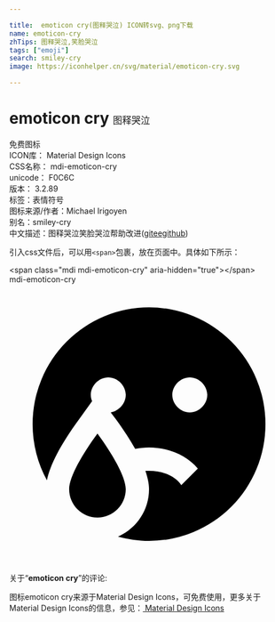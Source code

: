 ```yaml
---

title:  emoticon cry(图释哭泣) ICON转svg、png下载
name: emoticon-cry
zhTips: 图释哭泣,笑脸哭泣
tags: ["emoji"]
search: smiley-cry
image: https://iconhelper.cn/svg/material/emoticon-cry.svg

---
```


# emoticon cry  <small style="font-size: 60%;font-weight: 100">图释哭泣</small>


<div class="detail-page">
<p>
<span><span class="badge-success badge">免费图标</span> </span>
<br/>
<span>
ICON库：
<span class="badge-secondary badge">Material Design Icons</span> 
</span>
<br/>
<span>
CSS名称：
<span class="badge-secondary badge">mdi-emoticon-cry</span> 
</span>
<br/>
<span>
unicode：
<span class="badge-secondary badge">F0C6C</span> 
<copy-btn content='F0C6C' btn-title=""></copy-btn>
<copy-btn :content='String.fromCodePoint(parseInt("F0C6C", 16))' btn-title="复制U"></copy-btn>
</span>
<br/>
<span>
版本：
<span class="badge-secondary badge">3.2.89</span> 
</span><br/><span>标签：<span class="badge-light badge"><router-link to="/tags/emoji.html">表情符号</router-link></span></span>
<br/>
<span>图标来源/作者：<span class="badge-light badge">Michael Irigoyen</span></span> 
<br/>
<span>别名：<span class="badge-light badge">smiley-cry</span></span><br/><span class="zh-detail">中文描述：<span class="badge-primary badge">图释哭泣</span><span class="badge-primary badge">笑脸哭泣</span><span class="help-link"><span>帮助改进</span>(<a href="https://gitee.com/liuwave/icon-helper/edit/master/json/material/emoticon-cry.json" target="_blank" rel="noopener noreferrer">gitee</a><a href="https://github.com/liuwave/icon-helper/edit/master/json/material/emoticon-cry.json" target="_blank" rel="noopener noreferrer">github</a></span>)</span><br/>
</p>
</div>
<div class="alert alert-dark">
  <i class="mdi mdi-emoticon-cry mdi-48px"></i>
  <i class="mdi mdi-emoticon-cry mdi-36px"></i>
  <i class="mdi mdi-emoticon-cry mdi-24px"></i>
  <i class="mdi mdi-emoticon-cry mdi-18px"></i>
</div>
<div>
  <p>引入css文件后，可以用<code>&lt;span&gt;</code>包裹，放在页面中。具体如下所示：    
  </p>
  <div class="alert alert-primary" style="font-size: 14px">
    &lt;span class="mdi mdi-emoticon-cry" aria-hidden="true"&gt;&lt;/span&gt;
    <copy-btn content='<span class="mdi mdi-emoticon-cry" aria-hidden="true"></span>'></copy-btn>
  </div>
  <div class="alert alert-secondary">
    <i class="mdi mdi-emoticon-cry"
    style="font-size: 24px"
    aria-hidden="true"></i> mdi-emoticon-cry
    <copy-btn content="mdi-emoticon-cry" btn-title="复制图标名称"></copy-btn>
  </div>
</div>
<div id="svg" class="svg-wrap">
<svg xmlns="http://www.w3.org/2000/svg" viewBox="0 0 24 24"><path d="M5.14,17.57C5.14,16.5 6.32,14.5 7.57,12.81C8.82,14.5 10,16.5 10,17.57A2.43,2.43 0 0,1 7.57,20C6.23,20 5.14,18.91 5.14,17.57M22,12A10,10 0 0,1 12,22C11.08,22 10.18,21.86 9.33,21.63C10.9,20.95 12,19.39 12,17.57C12,17.12 11.89,16.6 11.69,16C11.79,16 11.89,16 12,16C13.25,16 14.32,16.5 14.77,17.23L16.19,15.81C15.29,14.72 13.75,14 12,14C11.59,14 11.19,14.04 10.81,14.12C10.38,13.36 9.85,12.53 9.19,11.63L8.71,11C9.42,10.87 10,10.23 10,9.5C10,8.7 9.3,8 8.5,8C7.7,8 7,8.7 7,9.5C7,9.69 7.04,9.87 7.11,10.04L5.96,11.63C4.4,13.75 3.5,15.5 3.23,16.81C2.45,15.38 2,13.74 2,12A10,10 0 0,1 12,2A10,10 0 0,1 22,12M17,9.5C17,8.7 16.3,8 15.5,8C14.7,8 14,8.7 14,9.5C14,10.3 14.7,11 15.5,11C16.3,11 17,10.3 17,9.5Z" /></svg>
</div>
<detail full-name='mdi-emoticon-cry'></detail>
<div class="icon-detail__container">
<p>关于“<b>emoticon cry</b>”的评论:</p>
</div>
<Vssue title="关于“emoticon cry”的评论" />    
<div><p>图标emoticon cry来源于Material Design Icons，可免费使用，更多关于 Material Design Icons的信息，参见：<a target="_blank" href="https://iconhelper.cn/material.html"> Material Design Icons</a>
</p></div>
